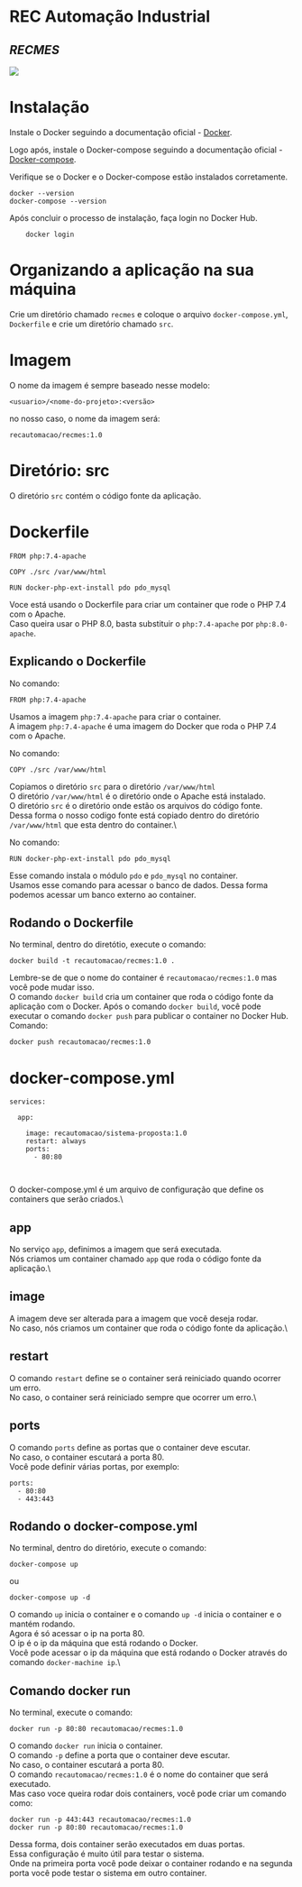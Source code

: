 # REC Automação Industrial
## _RECMES_

[![](https://img.shields.io/badge/DOCKER-1.0-blue.svg)](
    schemes://recmes/docker-1.0.html)

# Instalação

Instale o Docker seguindo a documentação oficial - [Docker](https://docs.docker.com/install/).

Logo após, instale o Docker-compose seguindo a documentação oficial - [Docker-compose](https://docs.docker.com/compose/install/).

Verifique se o Docker e o Docker-compose estão instalados corretamente.

    docker --version
    docker-compose --version

Após concluir o processo de instalação, faça login no Docker Hub.
```
    docker login
```	


# Organizando a aplicação na sua máquina

Crie um diretório chamado `recmes` e coloque o arquivo `docker-compose.yml`, `Dockerfile` e crie um diretório chamado `src`.

# Imagem
O nome da imagem é sempre baseado nesse modelo:
```
<usuario>/<nome-do-projeto>:<versão>
```
no nosso caso, o nome da imagem será:
```
recautomacao/recmes:1.0
```

# Diretório: src
O diretório `src` contém o código fonte da aplicação.


# Dockerfile

```
FROM php:7.4-apache

COPY ./src /var/www/html

RUN docker-php-ext-install pdo pdo_mysql
```
Voce está usando o Dockerfile para criar um container que rode o PHP 7.4 com o Apache. \
Caso queira usar o PHP 8.0, basta substituir o `php:7.4-apache` por `php:8.0-apache`. 

## Explicando o Dockerfile
No comando: 
```
FROM php:7.4-apache
``` 
Usamos a imagem `php:7.4-apache` para criar o container.\
A imagem `php:7.4-apache` é uma imagem do Docker que roda o PHP 7.4 com o Apache.

No comando: 
```
COPY ./src /var/www/html
```
Copiamos o diretório `src` para o diretório `/var/www/html` \
O diretório `/var/www/html` é o diretório onde o Apache está instalado.\
O diretório `src` é o diretório onde estão os arquivos do código fonte.\
Dessa forma o nosso codigo fonte está copiado dentro do diretório `/var/www/html` que esta dentro do container.\

No comando: 
```
RUN docker-php-ext-install pdo pdo_mysql
```
Esse comando instala o módulo `pdo` e `pdo_mysql` no container.\
Usamos esse comando para acessar o banco de dados.
Dessa forma podemos acessar um banco externo ao container.

## Rodando o Dockerfile
No terminal, dentro do diretótio, execute o comando:
```
docker build -t recautomacao/recmes:1.0 . 
``` 
Lembre-se de que o nome do container é `recautomacao/recmes:1.0` mas você pode mudar isso. \
O comando `docker build` cria um container que roda o código fonte da aplicação com o Docker.
Após o comando `docker build`, você pode executar o comando `docker push` para publicar o container no Docker Hub.\
Comando:
```
docker push recautomacao/recmes:1.0
```



# docker-compose.yml

```
services:

  app:

    image: recautomacao/sistema-proposta:1.0
    restart: always
    ports:
      - 80:80
    
    
```
O docker-compose.yml é um arquivo de configuração que define os containers que serão criados.\
## app
No serviço `app`, definimos a imagem que será executada.\
Nós criamos um container chamado `app` que roda o código fonte da aplicação.\
## image
A imagem deve ser alterada para a imagem que você deseja rodar.\
No caso, nós criamos um container que roda o código fonte da aplicação.\
## restart
O comando `restart` define se o container será reiniciado quando ocorrer um erro.\
No caso, o container será reiniciado sempre que ocorrer um erro.\
## ports
O comando `ports` define as portas que o container deve escutar.\
No caso, o container escutará a porta 80.\
Você pode definir várias portas, por exemplo:
```
ports:
  - 80:80
  - 443:443
```

## Rodando o docker-compose.yml
No terminal, dentro do diretório, execute o comando:
```
docker-compose up 
```
ou
```
docker-compose up -d
```
O comando `up` inicia o container e o comando `up -d` inicia o container e o mantém rodando. \
Agora é só acessar o ip na porta 80. \
O ip é o ip da máquina que está rodando o Docker. \
Você pode acessar o ip da máquina que está rodando o Docker através do comando `docker-machine ip`.\


## Comando docker run
No terminal, execute o comando:
```
docker run -p 80:80 recautomacao/recmes:1.0
```
O comando `docker run` inicia o container.\
O comando `-p` define a porta que o container deve escutar.\
No caso, o container escutará a porta 80.\
O comando `recautomacao/recmes:1.0` é o nome do container que será executado.\
Mas caso voce queira rodar dois containers, você pode criar um comando como:
```
docker run -p 443:443 recautomacao/recmes:1.0
docker run -p 80:80 recautomacao/recmes:1.0
```
Dessa forma, dois container serão executados em duas portas. \
Essa configuração é muito útil para testar o sistema.\
Onde na primeira porta você pode deixar o container rodando e na segunda porta você pode testar o sistema em outro container.